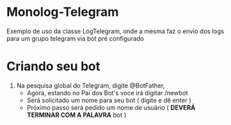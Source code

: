 # Monolog-Telegram
Exemplo de uso da classe LogTelegram, onde  a mesma faz o envio dos logs para um grupo telegram via bot pré configurado

# Criando seu bot
1. Na pesquisa global do Telegram, digite @BotFather,
    - Agora, estando no Pai dos Bot's voce irá digitar /newbot
    - Será solicitado um nome para seu bot ( digite e dê enter )
    - Próximo passo será pedido um nome de usuário ( **DEVERÁ TERMINAR COM A PALAVRA** bot )
